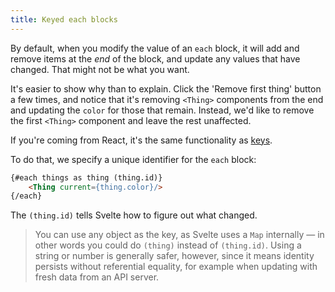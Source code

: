 ```yaml
---
title: Keyed each blocks
---
```


By default, when you modify the value of an `each` block, it will add and remove items at the *end* of the block, and update any values that have changed. That might not be what you want.

It's easier to show why than to explain. Click the 'Remove first thing' button a few times, and notice that it's removing `<Thing>` components from the end and updating the `color` for those that remain. Instead, we'd like to remove the first `<Thing>` component and leave the rest unaffected.

If you're coming from React, it's the same functionality as [keys](https://reactjs.org/docs/lists-and-keys.html#keys).

To do that, we specify a unique identifier for the `each` block:

```html
{#each things as thing (thing.id)}
	<Thing current={thing.color}/>
{/each}
```

The `(thing.id)` tells Svelte how to figure out what changed.

> You can use any object as the key, as Svelte uses a `Map` internally — in other words you could do `(thing)` instead of `(thing.id)`. Using a string or number is generally safer, however, since it means identity persists without referential equality, for example when updating with fresh data from an API server.
